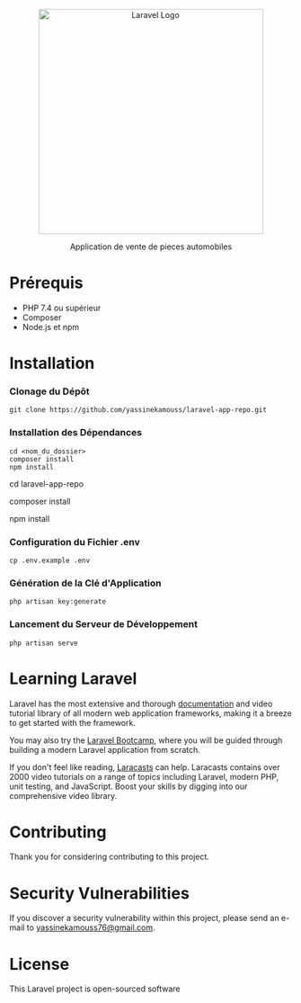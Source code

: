 <p align="center"><a href="https://laravel.com" target="_blank"><img src="https://raw.githubusercontent.com/laravel/art/master/logo-lockup/5%20SVG/2%20CMYK/1%20Full%20Color/laravel-logolockup-cmyk-red.svg" width="400" alt="Laravel Logo"></a></p>

<p align="center">
Application de vente de pieces automobiles
</p>

# Prérequis

- PHP 7.4 ou supérieur
- Composer
- Node.js et npm


# Installation

### Clonage du Dépôt

```
git clone https://github.com/yassinekamouss/laravel-app-repo.git
```

### Installation des Dépendances

```
cd <nom_du_dossier>
composer install
npm install
```
<p>cd laravel-app-repo</p>
<p>composer install</p>
<p>npm install</p>

### Configuration du Fichier .env

```
cp .env.example .env
```

### Génération de la Clé d'Application

```
php artisan key:generate
```

### Lancement du Serveur de Développement

```
php artisan serve
```

# Learning Laravel

Laravel has the most extensive and thorough [documentation](https://laravel.com/docs) and video tutorial library of all modern web application frameworks, making it a breeze to get started with the framework.

You may also try the [Laravel Bootcamp](https://bootcamp.laravel.com), where you will be guided through building a modern Laravel application from scratch.

If you don't feel like reading, [Laracasts](https://laracasts.com) can help. Laracasts contains over 2000 video tutorials on a range of topics including Laravel, modern PHP, unit testing, and JavaScript. Boost your skills by digging into our comprehensive video library.

# Contributing

Thank you for considering contributing to this project.

# Security Vulnerabilities

If you discover a security vulnerability within this project, please send an e-mail to [yassinekamouss76@gmail.com](mailto:yassinekamouss76@gmail.com).

# License

This Laravel project is open-sourced software
